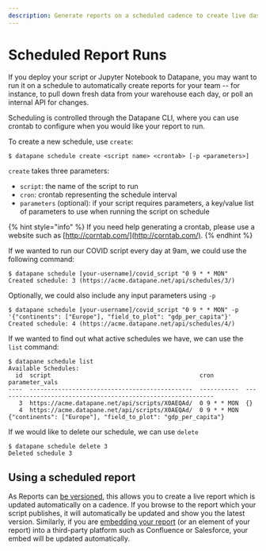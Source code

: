 ```yaml
---
description: Generate reports on a scheduled cadence to create live dashboards
---
```


# Scheduled Report Runs

If you deploy your script or Jupyter Notebook to Datapane, you may want to run it on a schedule to automatically create reports for your team -- for instance, to pull down fresh data from your warehouse each day, or poll an internal API for changes. 

Scheduling is controlled through the Datapane CLI, where you can use crontab to configure when you would like your report to run. 

To create a new schedule, use `create`:

```text
$ datapane schedule create <script name> <crontab> [-p <parameters>]
```

`create` takes three parameters:

* `script`: the name of the script to run
* `cron`: crontab representing the schedule interval
* `parameters` \(optional\): if your script requires parameters, a key/value list of parameters to use when running the script on schedule

{% hint style="info" %}
If you need help generating a crontab, please use a website such as [http://corntab.com/](http://corntab.com/).
{% endhint %}

If we wanted to run our COVID script every day at 9am, we could use the following command:

```text
$ datapane schedule [your-username]/covid_script "0 9 * * MON" 
Created schedule: 3 (https://acme.datapane.net/api/schedules/3/)
```

Optionally, we could also include any input parameters using `-p`

```text
$ datapane schedule [your-username]/covid_script "0 9 * * MON" -p '{"continents": ["Europe"], "field_to_plot": "gdp_per_capita"}' 
Created schedule: 4 (https://acme.datapane.net/api/schedules/4/)
```

If we wanted to find out what active schedules we have, we can use the `list` command:

```text
$ datapane schedule list
Available Schedules:
  id  script                                          cron         parameter_vals
----  ----------------------------------------------  -----------  -------------------------------------------------------------
   3  https://acme.datapane.net/api/scripts/X0AEQAd/  0 9 * * MON  {}
   4  https://acme.datapane.net/api/scripts/X0AEQAd/  0 9 * * MON  {"continents": ["Europe"], "field_to_plot": "gdp_per_capita"}

```

 If we would like to delete our schedule, we can use `delete`

```text
$ datapane schedule delete 3
Deleted schedule 3
```

## Using a scheduled report

As Reports can [be versioned](../tutorials/publishing-and-sharing.md#versioning), this allows you to create a live report which is updated automatically on a cadence. If you browse to the report which your script publishes, it will automatically be updated and show you the latest version. Similarly, if you are [embedding your report](../tutorials/embedding-reports-in-social-platforms.md#business-tooling) \(or an element of your report\) into a third-party platform such as Confluence or Salesforce, your embed will be updated automatically.

